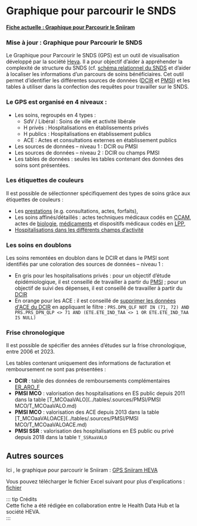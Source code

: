 # Graphique pour parcourir le SNDS

[**Fiche actuelle : Graphique pour Parcourir le Sniiram**](../fiches/graph_reperage_sniiram.md)

### Mise à jour : Graphique pour Parcourir le SNDS

Le Graphique pour Parcourir le SNDS (GPS) est un outil de visualisation développé par la société [Heva](https://hevaweb.com/fr). Il a pour objectif d’aider à appréhender la complexité de structure du SNDS (cf. [schéma relationnel du SNDS](../formation_snds/initiation/schema_relationnel_snds.md) et d’aider à localiser les informations d’un parcours de soins bénéficiaires. Cet outil permet d’identifier les différentes sources de données ([DCIR](../glossaire/DCIR.md)  et [PMSI](../glossaire/PMSI.md)) et les tables à utiliser dans la confection des requêtes pour travailler sur le SNDS.

### Le GPS est organisé en 4 niveaux :

- Les soins, regroupés en 4 types :
	- SdV / Libéral : Soins de ville et activité libérale
	- H privés : Hospitalisations en établissements privés
	- H publics : Hospitalisations en établissement publics
	- ACE : Actes et consultations externes en établissement publics
- Les sources de données – niveau 1 : DCIR ou PMSI
- Les sources de données – niveau 2 : DCIR ou champs PMSI
- Les tables de données : seules les tables contenant des données des soins sont présentées.

### Les étiquettes de couleurs

Il est possible de sélectionner spécifiquement des types de soins grâce aux étiquettes de couleurs :
- Les [prestations](../fiches/prestation.md) (e.g. consultations, actes, forfaits),
- Les soins affinés/détaillés : actes techniques médicaux codés en [CCAM](../glossaire/CCAM.md), actes de [biologie](../glossaire/NABM.md), [médicaments](../fiches/medicament.md) et dispositifs médicaux codés en [LPP](../fiches/lpp.md),
- [Hospitalisations dans les différents champs d’activité](../fiches/concepts_PMSI.md)

### Les soins en doublons

Les soins remontées en doublon dans le DCIR et dans le PMSI sont identifiés par une coloration des sources de données – niveau 1 :
- En gris pour les hospitalisations privés : pour un objectif d’étude épidémiologique, il est conseillé de travailler à partir du [PMSI](../fiches/requete_type_pmsi_mco.md) ; pour un objectif de suivi des dépenses, il est conseillé de travailler à partir du [DCIR](../fiches/fiche_etab_prives.md)
- En orange pour les ACE : il est conseillé de [supprimer les données d'ACE du DCIR](../fiches/actes_consult_externes.md) en appliquant le filtre : 
`PRS.DPN_QLF NOT IN (71, 72) AND PRS.PRS_DPN_QLP <> 71 AND (ETE.ETE_IND_TAA <> 1 OR ETE.ETE_IND_TAA IS NULL)`

### Frise chronologique

Il est possible de spécifier des années d’études sur la frise chronologique, entre 2006 et 2023.

Les tables contenant uniquement des informations de facturation et remboursement ne sont pas présentées :
- **DCIR** : table des données de remboursements complémentaires [ER_ARO_F](../tables/.sources/DCIR/ER_ARO_F.md)
- **PMSI MCO** : valorisation des hospitalisations en ES public depuis 2011 dans la table [T_MCOaaVALO](../tables/.sources/PMSI/PMSI MCO/T_MCOaaVALO.md)
- **PMSI MCO** : valorisation des ACE depuis 2013 dans la table [T_MCOaaVALOACE](../tables/.sources/PMSI/PMSI MCO/T_MCOaaVALOACE.md) 
- **PMSI SSR** : valorisation des hospitalisations en ES public ou privé depuis 2018 dans la table `T_SSRaaVALO`

## Autres sources

Ici , le graphique pour parcourir le Sniiram : [GPS Sniiram HEVA](https://gps.hevaweb.com/snds/roue)

Vous pouvez télécharger le fichier Excel suivant pour plus d'explications : [fichier](https://docs.google.com/spreadsheets/d/1y-uv6_JGI4iKSseMcUKdOpgAEFrRtw4c/edit?usp=drive_web&ouid=115626680739081169624&rtpof=true)

::: tip Crédits  
Cette fiche a été rédigée en collaboration entre le Health Data Hub et la société HEVA.  
:::

